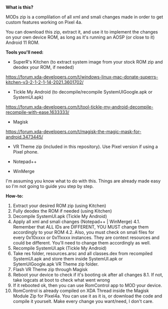 **What is this?**



MODs zip is a complilation of all xml and smali changes made in order to get custom features working on Pixel 4a.

You can download this zip, extract it, and use it to implement the changes on your own device ROM, as long as it's running an AOSP (or close to it) Android 11 ROM.




**Tools you'll need:**


- SuperR's Kitchen (to extract system image from your stock ROM zip and deodex your ROM, if needed)

https://forum.xda-developers.com/t/windows-linux-mac-donate-superrs-kitchen-v3-2-1-2-1-14-2021.3601702/


- Tickle My Android (to decompile/recompile SystemUIGoogle.apk or SystemUI.apk)

https://forum.xda-developers.com/t/tool-tickle-my-android-decompile-recompile-with-ease.1633333/


- Magisk

https://forum.xda-developers.com/t/magisk-the-magic-mask-for-android.3473445/


- VR Theme zip (included in this repository). Use Pixel version if using a Pixel phone.

- Notepad++

- WinMerge




I'm assuming you know what to do with this. Things are already made easy so I'm not going to guide you step by step.




**How-to:**

1. Extract your desired ROM zip (using Kitchen)
2. Fully deodex the ROM if needed (using Kitchen)
3. Decompile SystemUI.apk (Tickle My Android)
4. Apply all xml and smali changes (Notepad++ | WinMerge)
4.1. Remember that ALL IDs are DIFFERENT, YOU MUST change them accordingly to your ROM
4.2. Also, you must check on smali files for every 0x10xxxx or 0x11xxxx instances. They are context resources and could be different. You'll need to change them accordingly as well.
5. Recompile SystemUI.apk (Tickle My Android)
6. Take res folder, resources.arsc and all classes.dex from recompiled SystemUI.apk and store them inside SystemUI.apk or SytemUIGoogle.apk VR Theme zip folder.
7. Flash VR Theme zip through Magisk
8. Reboot your device to check if it's booting ok after all changes
8.1. If not, take logcats at boot to check what went wrong
9. If it rebooted ok, then you can use RomControl app to MOD your device.
10. RomControl is already compiled on XDA Thread inside the Magisk Module Zip for Pixel4a. You can use it as it is, or download the code and compile it yourselt. Make every change you want/need, I don't care.
